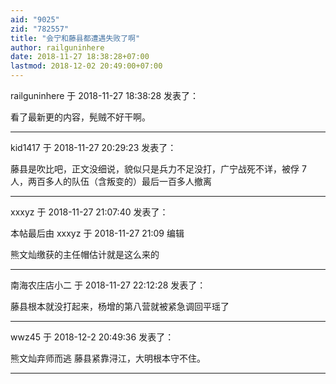 ```yaml
---
aid: "9025"
zid: "782557"
title: "会宁和藤县都遭遇失败了啊"
author: railguninhere
date: 2018-11-27 18:38:28+07:00
lastmod: 2018-12-02 20:49:00+07:00
---
```


railguninhere 于 2018-11-27 18:38:28 发表了：

看了最新更的内容，髡贼不好干啊。

---

kid1417 于 2018-11-27 20:29:23 发表了：

藤县是吹比吧，正文没细说，貌似只是兵力不足没打，广宁战死不详，被俘 7 人，两百多人的队伍（含叛变的）最后一百多人撤离

---

xxxyz 于 2018-11-27 21:07:40 发表了：

本帖最后由 xxxyz 于 2018-11-27 21:09 编辑

熊文灿缴获的主任帽估计就是这么来的

---

南海农庄店小二 于 2018-11-27 22:12:28 发表了：

藤县根本就没打起来，杨增的第八营就被紧急调回平瑶了

---

wwz45 于 2018-12-2 20:49:36 发表了：

熊文灿弃师而逃 藤县紧靠浔江，大明根本守不住。

---
